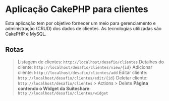 # Aplicação CakePHP para clientes
Esta aplicação tem por objetivo fornecer um meio para gerenciamento e administração (CRUD) dos dados de clientes. As tecnologias utilizadas são CakePHP e MySQL.

## Rotas
> Listagem de clientes:  `http://localhost/desafio/clientes`
> Detalhes do cliente:  `http://localhost/desafio/clientes/view/{id}`
> Adicionar cliente:  `http://localhost/desafio/clientes/add`
> Editar cliente:  `http://localhost/desafio/clientes/edit/{id}`
> Deletar cliente:  `http://localhost/desafio/clientes` > Actions > Delete
> **Página contendo o Widget da Suiteshare**:  `http://localhost/desafio/clientes/widget`
